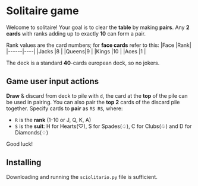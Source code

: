 # Solitaire game
Welcome to solitaire! Your goal is to clear the **table** by making **pairs**.
Any **2 cards** with ranks adding up to exactly **10** can form a pair.

Rank values are the card numbers; for **face cards** refer to this:
|Face  |Rank|
|------|----|
|Jacks |8   |
|Queens|9   |
|Kings |10  |
|Aces  |1   |

The deck is a standard **40**-cards european deck, so no jokers.

## Game user input actions
**Draw** & discard from deck to pile with ```d```, the card at the **top** of the pile can be used in pairing.
You can also pair the **top 2** cards of the discard pile together.
Specify cards to **pair** as ```RS RS```, where:
- ```R``` is the **rank** (1-10 or J, Q, K, A)
- ```S``` is the **suit**: H for Hearts(♡), S for Spades(♤), C for Clubs(♧) and D for Diamonds(♢)

Good luck!

## Installing
Downloading and running the ```sciolitario.py``` file is sufficient.
